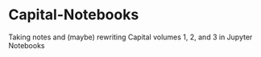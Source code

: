 # Capital-Notebooks
Taking notes and (maybe) rewriting Capital volumes 1, 2, and 3 in Jupyter Notebooks
